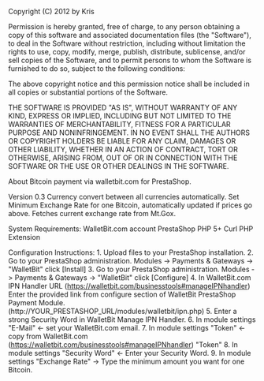 Copyright (C) 2012 by Kris

Permission is hereby granted, free of charge, to any person obtaining a copy
of this software and associated documentation files (the "Software"), to deal
in the Software without restriction, including without limitation the rights
to use, copy, modify, merge, publish, distribute, sublicense, and/or sell
copies of the Software, and to permit persons to whom the Software is
furnished to do so, subject to the following conditions:

The above copyright notice and this permission notice shall be included in
all copies or substantial portions of the Software.

THE SOFTWARE IS PROVIDED "AS IS", WITHOUT WARRANTY OF ANY KIND, EXPRESS OR
IMPLIED, INCLUDING BUT NOT LIMITED TO THE WARRANTIES OF MERCHANTABILITY,
FITNESS FOR A PARTICULAR PURPOSE AND NONINFRINGEMENT. IN NO EVENT SHALL THE
AUTHORS OR COPYRIGHT HOLDERS BE LIABLE FOR ANY CLAIM, DAMAGES OR OTHER
LIABILITY, WHETHER IN AN ACTION OF CONTRACT, TORT OR OTHERWISE, ARISING FROM,
OUT OF OR IN CONNECTION WITH THE SOFTWARE OR THE USE OR OTHER DEALINGS IN
THE SOFTWARE.

About
	Bitcoin payment via walletbit.com for PrestaShop.

Version 0.3
	Currency convert between all currencies automatically.
	Set Minimum Exchange Rate for one Bitcoin, automatically updated if prices go above.
	Fetches current exchange rate from Mt.Gox.
	
System Requirements:
	WalletBit.com account
	PrestaShop
	PHP 5+
	Curl PHP Extension
  
Configuration Instructions:
	1. Upload files to your PrestaShop installation.
	2. Go to your PrestaShop administration. Modules -> Payments & Gateways -> "WalletBit" click [Install]
	3. Go to your PrestaShop administration. Modules -> Payments & Gateways -> "WalletBit" click [Configure]
	4. In WalletBit.com IPN Handler URL (https://walletbit.com/businesstools#manageIPNhandler) Enter the provided link from configure section of WalletBit PrestaShop Payment Module. (http://YOUR_PRESTASHOP_URL/modules/walletbit/ipn.php)
	5. Enter a strong Security Word in WalletBit Manage IPN Handler.
	6. In module settings "E-Mail" <- set your WalletBit.com email.
	7. In module settings "Token" <- copy from WalletBit.com (https://walletbit.com/businesstools#manageIPNhandler) "Token"
	8. In module settings "Security Word" <- Enter your Security Word.
	9. In module settings "Exchange Rate" -> Type the minimum amount you want for one Bitcoin.